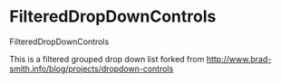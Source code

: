 # FilteredDropDownControls
FilteredDropDownControls

This is a filtered grouped drop down list forked from 
http://www.brad-smith.info/blog/projects/dropdown-controls
